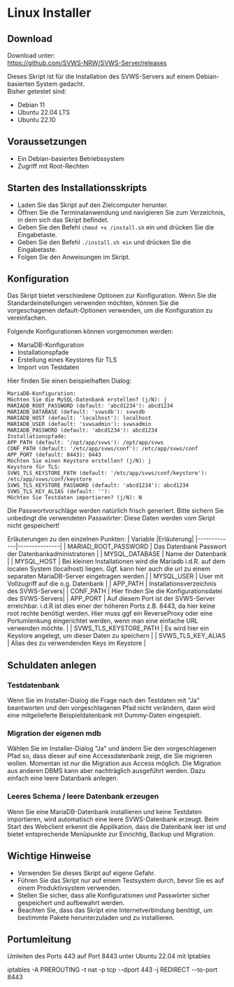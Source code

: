 # Linux Installer

## Download

Download unter:   
https://github.com/SVWS-NRW/SVWS-Server/releases


Dieses Skript ist für die Installation des SVWS-Servers auf einem Debian-basierten System gedacht.  
Bisher getestet sind:  
- Debian 11
- Ubuntu 22.04 LTS 
- Ubuntu 22.10 


## Voraussetzungen

- Ein Debian-basiertes Betriebssystem
- Zugriff mit Root-Rechten

## Starten des Installationsskripts

- Laden Sie das Skript auf den Zielcomputer herunter.
- Öffnen Sie die Terminalanwendung und navigieren Sie zum Verzeichnis, in dem sich das Skript befindet.
- Geben Sie den Befehl ``chmod +x /install.sh`` ein und drücken Sie die Eingabetaste.
- Geben Sie den Befehl ``./install.sh ein`` und drücken Sie die Eingabetaste.
- Folgen Sie den Anweisungen im Skript.

## Konfiguration

Das Skript bietet verschiedene Optionen zur Konfiguration. Wenn Sie die Standardeinstellungen verwenden möchten, können Sie die vorgeschagenen default-Optionen verwenden, um die Konfiguration zu vereinfachen.

Folgende Konfigurationen können vorgenommen werden:

- MariaDB-Konfiguration
- Installationspfade
- Erstellung eines Keystores für TLS
- Import von Testdaten

Hier finden Sie einen beispielhaften Dialog: 

```
MariaDB-Konfiguration:
Möchten Sie die MySQL-Datenbank erstellen? (j/N): j
MARIADB_ROOT_PASSWORD (default: 'abcd1234'): abcd1234
MARIADB_DATABASE (default: 'svwsdb'): svwsdb
MARIADB_HOST (default: 'localhost'): localhost
MARIADB_USER (default: 'svwsadmin'): svwsadmin
MARIADB_PASSWORD (default: 'abcd1234'): abcd1234
Installationspfade:
APP_PATH (default: '/opt/app/svws'): /opt/app/svws
CONF_PATH (default: '/etc/app/svws/conf'): /etc/app/svws/conf
APP_PORT (default: 8443): 8443
Möchten Sie einen Keystore erstellen? (j/N): j
Keystore für TLS:
SVWS_TLS_KEYSTORE_PATH (default: '/etc/app/svws/conf/keystore'): /etc/app/svws/conf/keystore
SVWS_TLS_KEYSTORE_PASSWORD (default: 'abcd1234'): abcd1234
SVWS_TLS_KEY_ALIAS (default: ''): 
Möchten Sie Testdaten importieren? (j/N): N

```
Die Passwortvorschläge werden natürlich frisch generiert. Bitte sichern Sie unbedingt die verwendeten Passwörter: Diese Daten werden vom Skript nicht gespeichert!  

Erläuterungen zu den einzelnen Punkten: 
| Variable |Erläuterung|
|-------------|---------------|
| MARIAD_ROOT_PASSWORD | Das Datenbank Passwort der Datenbankadministratoren |
| MYSQL_DATABASE | Name der Datenbank |
| MYSQL_HOST | Bei kleinen Installationen wird die Mariadb i.d.R. auf dem localen System (localhost) liegen. Ggf. kann hier auch die url zu einem separaten MariaDB-Server eingetragen werden.| 
| MYSQL_USER | User mit Vollzugriff auf die o.g. Datenbank |
| APP_PATH | Installationsverzeichnis des SVWS-Servers|
| CONF_PATH | Hier finden Sie die Konfigurationsdatei des SVWS-Servers|
| APP_PORT | Auf diesem Port ist der SVWS-Server erreichbar. i.d.R ist dies einer der höheren Ports z.B. 8443, da hier keine root rechte benötigt werden. Hier muss ggf ein ReverseProxy oder eine Portumlenkung eingerichtet werden, wenn man eine einfache URL verwenden möchte. |
| SVWS_TLS_KEYSTORE_PATH | Es wird hier ein Keystore angelegt, um dieser Daten zu speichern |
| SVWS_TLS_KEY_ALIAS | Alias des zu verwendenden Keys im Keystore |

## Schuldaten anlegen 

### Testdatenbank 

Wenn Sie im Installer-Dialog die Frage nach den Testdaten mit "Ja" beantworten und den vorgeschlagenen Pfad nicht verändern, dann wird eine mitgelieferte Beispieldatenbank mit Dummy-Daten eingespielt.
 

### Migration der eigenen mdb

Wählen Sie im Installer-Dialog "Ja" und ändern Sie den vorgeschlagenen Pfad so, dass dieser auf eine Accessdatenbank zeigt, die Sie migrieren wollen.
Momentan ist nur die Migration aus Access möglich. Die Migration aus anderen DBMS kann aber nachträglich ausgeführt werden. Dazu einfach eine leere Datanbank anlegen.

### Leeres Schema / leere Datenbank erzeugen

Wenn Sie eine MariaDB-Datenbank installieren und keine Testdaten importieren, wird automatisch eine leere SVWS-Datenbank erzeugt.
Beim Start des Webclient erkennt die Applikation, dass die Datenbank leer ist und bietet entsprechende Menüpunkte zur Einrichtig, Backup und Migration.


## Wichtige Hinweise

- Verwenden Sie dieses Skript auf eigene Gefahr.
- Führen Sie das Skript nur auf einem Testsystem durch, bevor Sie es auf einem Produktivsystem verwenden.
- Stellen Sie sicher, dass alle Konfigurationen und Passwörter sicher gespeichert und aufbewahrt werden.
- Beachten Sie, dass das Skript eine Internetverbindung benötigt, um bestimmte Pakete herunterzuladen und zu installieren.

## Portumleitung

Umleiten des Ports 443 auf Port 8443 unter Ubuntu 22.04 mit Iptables

iptables -A PREROUTING -t nat -p tcp --dport 443 -j REDIRECT --to-port 8443

